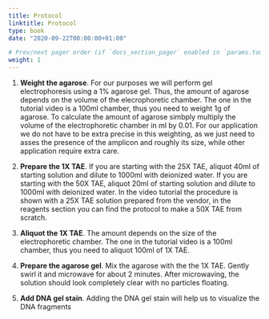 ```yaml
---
title: Protocol
linktitle: Protocol
type: book
date: "2020-09-22T00:00:00+01:00"

# Prev/next pager order (if `docs_section_pager` enabled in `params.toml`)
weight: 1
---
```




1. **Weight the agarose**. For our purposes we will perform gel electrophoresis using a 1% agarose gel. Thus, the amount of agarose depends on the volume of the elecrophoretic chamber. The one in the tutorial video is a 100ml chamber, thus you need to weight 1g of agarose. To calculate the amount of agarose simbply multiply the volume of the electrophoretic chamber in ml by 0.01. For our application we do not have to be extra precise in this weighting, as we just need to asses the presence of the amplicon and roughly its size, while other application require extra care.

2. **Prepare the 1X TAE**. If you are starting with the 25X TAE, aliquot 40ml of starting solution and dilute to 1000ml with deionized water. If you are starting with the 50X TAE, aliquot 20ml of starting solution and dilute to 1000ml with deionized water. In the video tutorial the procedure is shown with a 25X TAE solution prepared from the vendor, in the reagents section you can find the protocol to make a 50X TAE from scratch.

3. **Aliquot the 1X TAE**. The amount depends on the size of the electrophoretic chamber. The one in the tutorial video is a 100ml chamber, thus you need to aliquot 100ml of 1X TAE.

4. **Prepare the agarose gel**. Mix the agarose with the the 1X TAE. Gently swirl it and microwave for about 2 minutes. After microwaving, the solution should look completely clear with no particles floating. 

5. **Add DNA gel stain**. Adding the DNA gel stain will help us to visualize the DNA fragments 

   